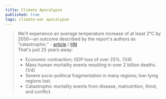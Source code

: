 ```yaml
---
title: Climate Apocalypse
published: true
tags: climate-war apocalypse
---
```

> We'll experience an average temperature increase of at least 2°C by 2050—an outcome described by the report's authors as “catastrophic.” - [article](https://www.meer.com/en/91051-the-ipcc-can-it-regain-its-credibility) / [HN](https://news.ycombinator.com/item?id=44724663)  
> That's just 25 years away:
> - Economic contraction; GDP loss of over 25%. (1/4)
> - Mass human mortality events resulting in over 2 billion deaths. (1/4)
> - Severe socio-political fragmentation in many regions; low-lying regions lost.
> - Catastrophic mortality events from disease, malnutrition, thirst, and conflict.
